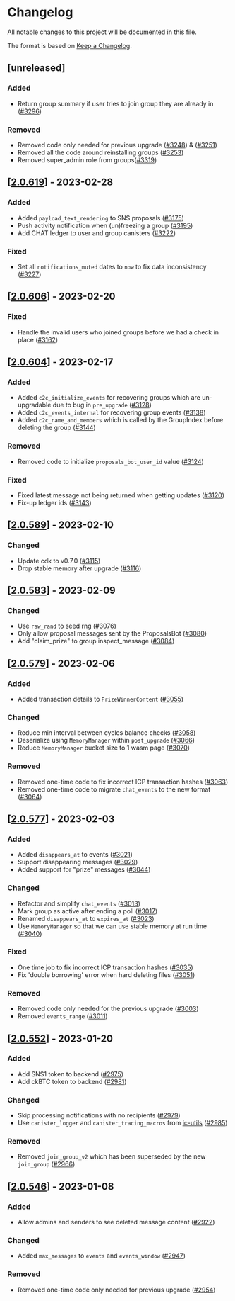# Changelog
All notable changes to this project will be documented in this file.

The format is based on [Keep a Changelog](https://keepachangelog.com/en/1.0.0/).

## [unreleased]

### Added

- Return group summary if user tries to join group they are already in ([#3296](https://github.com/open-ic/open-chat/pull/3296))

### Removed

- Removed code only needed for previous upgrade ([#3248](https://github.com/open-ic/open-chat/pull/3248)) & ([#3251](https://github.com/open-ic/open-chat/pull/3251))
- Removed all the code around reinstalling groups ([#3253](https://github.com/open-ic/open-chat/pull/3253))
- Removed super_admin role from groups([#3319](https://github.com/open-ic/open-chat/pull/3319))

## [[2.0.619](https://github.com/open-ic/open-chat/releases/tag/v2.0.619-group)] - 2023-02-28

### Added

- Added `payload_text_rendering` to SNS proposals ([#3175](https://github.com/open-ic/open-chat/pull/3175))
- Push activity notification when (un)freezing a group ([#3195](https://github.com/open-ic/open-chat/pull/3195))
- Add CHAT ledger to user and group canisters ([#3222](https://github.com/open-ic/open-chat/pull/3222))

### Fixed

- Set all `notifications_muted` dates to `now` to fix data inconsistency ([#3227](https://github.com/open-ic/open-chat/pull/3227))

## [[2.0.606](https://github.com/open-ic/open-chat/releases/tag/v2.0.606-group)] - 2023-02-20

### Fixed

- Handle the invalid users who joined groups before we had a check in place ([#3162](https://github.com/open-ic/open-chat/pull/3162))

## [[2.0.604](https://github.com/open-ic/open-chat/releases/tag/v2.0.604-group)] - 2023-02-17

### Added

- Added `c2c_initialize_events` for recovering groups which are un-upgradable due to bug in `pre_upgrade` ([#3128](https://github.com/open-ic/open-chat/pull/3128))
- Added `c2c_events_internal` for recovering group events ([#3138](https://github.com/open-ic/open-chat/pull/3138))
- Added `c2c_name_and_members` which is called by the GroupIndex before deleting the group ([#3144](https://github.com/open-ic/open-chat/pull/3144))

### Removed

- Removed code to initialize `proposals_bot_user_id` value ([#3124](https://github.com/open-ic/open-chat/pull/3124))

### Fixed

- Fixed latest message not being returned when getting updates ([#3120](https://github.com/open-ic/open-chat/pull/3120))
- Fix-up ledger ids ([#3143](https://github.com/open-ic/open-chat/pull/3143))

## [[2.0.589](https://github.com/open-ic/open-chat/releases/tag/v2.0.589-group)] - 2023-02-10

### Changed

- Update cdk to v0.7.0 ([#3115](https://github.com/open-ic/open-chat/pull/3115))
- Drop stable memory after upgrade ([#3116](https://github.com/open-ic/open-chat/pull/3116))

## [[2.0.583](https://github.com/open-ic/open-chat/releases/tag/v2.0.583-group)] - 2023-02-09

### Changed

- Use `raw_rand` to seed rng ([#3076](https://github.com/open-ic/open-chat/pull/3076))
- Only allow proposal messages sent by the ProposalsBot ([#3080](https://github.com/open-ic/open-chat/pull/3080))
- Add "claim_prize" to group inspect_message ([#3084](https://github.com/open-ic/open-chat/pull/3084))

## [[2.0.579](https://github.com/open-ic/open-chat/releases/tag/v2.0.579-group)] - 2023-02-06

### Added

- Added transaction details to `PrizeWinnerContent` ([#3055](https://github.com/open-ic/open-chat/pull/3055))

### Changed

- Reduce min interval between cycles balance checks ([#3058](https://github.com/open-ic/open-chat/pull/3058))
- Deserialize using `MemoryManager` within `post_upgrade` ([#3066](https://github.com/open-ic/open-chat/pull/3066))
- Reduce `MemoryManager` bucket size to 1 wasm page ([#3070](https://github.com/open-ic/open-chat/pull/3070))

### Removed

- Removed one-time code to fix incorrect ICP transaction hashes ([#3063](https://github.com/open-ic/open-chat/pull/3063))
- Removed one-time code to migrate `chat_events` to the new format ([#3064](https://github.com/open-ic/open-chat/pull/3064))

## [[2.0.577](https://github.com/open-ic/open-chat/releases/tag/v2.0.577-group)] - 2023-02-03

### Added

- Added `disappears_at` to events ([#3021](https://github.com/open-ic/open-chat/pull/3021))
- Support disappearing messages ([#3029](https://github.com/open-ic/open-chat/pull/3029))
- Added support for "prize" messages ([#3044](https://github.com/open-ic/open-chat/pull/3044))

### Changed

- Refactor and simplify `chat_events` ([#3013](https://github.com/open-ic/open-chat/pull/3013))
- Mark group as active after ending a poll ([#3017](https://github.com/open-ic/open-chat/pull/3017))
- Renamed `disappears_at` to `expires_at` ([#3023](https://github.com/open-ic/open-chat/pull/3023))
- Use `MemoryManager` so that we can use stable memory at run time ([#3040](https://github.com/open-ic/open-chat/pull/3040))

### Fixed

- One time job to fix incorrect ICP transaction hashes ([#3035](https://github.com/open-ic/open-chat/pull/3035))
- Fix 'double borrowing' error when hard deleting files ([#3051](https://github.com/open-ic/open-chat/pull/3051))

### Removed

- Removed code only needed for the previous upgrade ([#3003](https://github.com/open-ic/open-chat/pull/3003))
- Removed `events_range` ([#3011](https://github.com/open-ic/open-chat/pull/3011))

## [[2.0.552](https://github.com/open-ic/open-chat/releases/tag/v2.0.552-group)] - 2023-01-20

### Added

- Add SNS1 token to backend ([#2975](https://github.com/open-ic/open-chat/pull/2975))
- Add ckBTC token to backend ([#2981](https://github.com/open-ic/open-chat/pull/2981))

### Changed

- Skip processing notifications with no recipients ([#2979](https://github.com/open-ic/open-chat/pull/2979))
- Use `canister_logger` and `canister_tracing_macros` from [ic-utils](https://github.com/open-ic/ic-utils) ([#2985](https://github.com/open-ic/open-chat/pull/2985))

### Removed

- Removed `join_group_v2` which has been superseded by the new `join_group` ([#2966](https://github.com/open-ic/open-chat/pull/2966))

## [[2.0.546](https://github.com/open-ic/open-chat/releases/tag/v2.0.546-group)] - 2023-01-08

### Added

- Allow admins and senders to see deleted message content ([#2922](https://github.com/open-ic/open-chat/pull/2922))

### Changed

- Added `max_messages` to `events` and `events_window` ([#2947](https://github.com/open-ic/open-chat/pull/2947))

### Removed

- Removed one-time code only needed for previous upgrade ([#2954](https://github.com/open-ic/open-chat/pull/2954))
